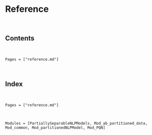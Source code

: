 # Reference
​
## Contents
​
```@contents
Pages = ["reference.md"]
```
​
## Index
​
```@index
Pages = ["reference.md"]
```
​
```@autodocs
Modules = [PartiallySeparableNLPModels, Mod_ab_partitioned_data, Mod_common, Mod_partitionedNLPModel, Mod_PQN]
```